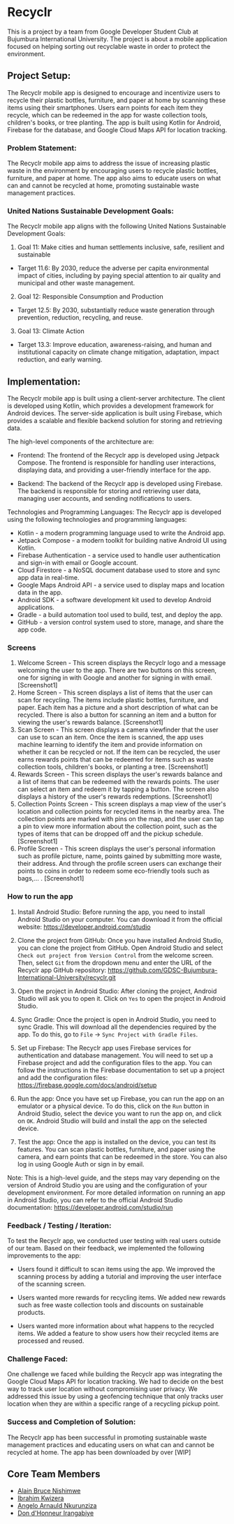 # Recyclr
[](https://img.shields.io/twitter/follow/gdscbiu)
This is a project by a team from Google Developer Student Club at Bujumbura International University. The project is about a mobile application focused on helping sorting out recyclable waste in order to protect the environment.
## Project Setup:
The Recyclr mobile app is designed to encourage and incentivize users to recycle their plastic bottles, furniture, and paper at home by scanning these items using their smartphones. Users earn points for each item they recycle, which can be redeemed in the app for waste collection tools, children's books, or tree planting. The app is built using Kotlin for Android, Firebase for the database, and Google Cloud Maps API for location tracking.

### Problem Statement:
The Recyclr mobile app aims to address the issue of increasing plastic waste in the environment by encouraging users to recycle plastic bottles, furniture, and paper at home. The app also aims to educate users on what can and cannot be recycled at home, promoting sustainable waste management practices.

### United Nations Sustainable Development Goals:
The Recyclr mobile app aligns with the following United Nations Sustainable Development Goals:

1. Goal 11: Make cities and human settlements inclusive, safe, resilient and sustainable
- Target 11.6: By 2030, reduce the adverse per capita environmental impact of cities, including by paying special attention to air quality and municipal and other waste management.
2. Goal 12: Responsible Consumption and Production
- Target 12.5: By 2030, substantially reduce waste generation through prevention, reduction, recycling, and reuse.
3. Goal 13: Climate Action
- Target 13.3: Improve education, awareness-raising, and human and institutional capacity on climate change mitigation, adaptation, impact reduction, and early warning.

## Implementation:
The Recyclr mobile app is built using a client-server architecture. The client is developed using Kotlin, which provides a development framework for Android devices. The server-side application is built using Firebase, which provides a scalable and flexible backend solution for storing and retrieving data.

The high-level components of the architecture are:

- Frontend: The frontend of the Recyclr app is developed using Jetpack Compose. The frontend is responsible for handling user interactions, displaying data, and providing a user-friendly interface for the app.

- Backend: The backend of the Recyclr app is developed using Firebase. The backend is responsible for storing and retrieving user data, managing user accounts, and sending notifications to users.

Technologies and Programming Languages: The Recyclr app is developed using the following technologies and programming languages:

- Kotlin - a modern programming language used to write the Android app.
- Jetpack Compose - a modern toolkit for building native Android UI using Kotlin.
- Firebase Authentication - a service used to handle user authentication and sign-in with email or Google account.
- Cloud Firestore - a NoSQL document database used to store and sync app data in real-time.
- Google Maps Android API - a service used to display maps and location data in the app.
- Android SDK - a software development kit used to develop Android applications.
- Gradle - a build automation tool used to build, test, and deploy the app.
- GitHub - a version control system used to store, manage, and share the app code.
### Screens
1. Welcome Screen - This screen displays the Recyclr logo and a message welcoming the user to the app. There are two buttons on this screen, one for signing in with Google and another for signing in with email.
[Screenshot1]
2. Home Screen - This screen displays a list of items that the user can scan for recycling. The items include plastic bottles, furniture, and paper. Each item has a picture and a short description of what can be recycled. There is also a button for scanning an item and a button for viewing the user's rewards balance.
[Screenshot1]
3. Scan Screen - This screen displays a camera viewfinder that the user can use to scan an item. Once the item is scanned, the app uses machine learning to identify the item and provide information on whether it can be recycled or not. If the item can be recycled, the user earns rewards points that can be redeemed for items such as waste collection tools, children's books, or planting a tree.
[Screenshot1]
4. Rewards Screen - This screen displays the user's rewards balance and a list of items that can be redeemed with the rewards points. The user can select an item and redeem it by tapping a button. The screen also displays a history of the user's rewards redemptions.
[Screenshot1]
5. Collection Points Screen - This screen displays a map view of the user's location and collection points for recycled items in the nearby area. The collection points are marked with pins on the map, and the user can tap a pin to view more information about the collection point, such as the types of items that can be dropped off and the pickup schedule.
[Screenshot1]
6. Profile Screen - This screen displays the user's personal information such as profile picture, name, points gained by submitting more waste, their address. And through the profile screen users can exchange their points to coins in order to redeem some eco-friendly tools such as bags,... .
[Screenshot1]

### How to run the app
1. Install Android Studio: Before running the app, you need to install Android Studio on your computer. You can download it from the official website: https://developer.android.com/studio

2. Clone the project from GitHub: Once you have installed Android Studio, you can clone the project from GitHub. Open Android Studio and select `Check out project from Version Control` from the welcome screen. Then, select `Git` from the dropdown menu and enter the URL of the Recyclr app GitHub repository: https://github.com/GDSC-Bujumbura-International-University/recyclr.git

3. Open the project in Android Studio: After cloning the project, Android Studio will ask you to open it. Click on `Yes` to open the project in Android Studio.

4. Sync Gradle: Once the project is open in Android Studio, you need to sync Gradle. This will download all the dependencies required by the app. To do this, go to `File` -> `Sync Project with Gradle Files`.

5. Set up Firebase: The Recyclr app uses Firebase services for authentication and database management. You will need to set up a Firebase project and add the configuration files to the app. You can follow the instructions in the Firebase documentation to set up a project and add the configuration files: https://firebase.google.com/docs/android/setup

6. Run the app: Once you have set up Firebase, you can run the app on an emulator or a physical device. To do this, click on the `Run` button in Android Studio, select the device you want to run the app on, and click on `OK`. Android Studio will build and install the app on the selected device.

7. Test the app: Once the app is installed on the device, you can test its features. You can scan plastic bottles, furniture, and paper using the camera, and earn points that can be redeemed in the store. You can also log in using Google Auth or sign in by email.

Note: This is a high-level guide, and the steps may vary depending on the version of Android Studio you are using and the configuration of your development environment. For more detailed information on running an app in Android Studio, you can refer to the official Android Studio documentation: https://developer.android.com/studio/run

### Feedback / Testing / Iteration:
To test the Recyclr app, we conducted user testing with real users outside of our team. Based on their feedback, we implemented the following improvements to the app:

- Users found it difficult to scan items using the app. We improved the scanning process by adding a tutorial and improving the user interface of the scanning screen.

- Users wanted more rewards for recycling items. We added new rewards such as free waste collection tools and discounts on sustainable products.

- Users wanted more information about what happens to the recycled items. We added a feature to show users how their recycled items are processed and reused.

### Challenge Faced:
One challenge we faced while building the Recyclr app was integrating the Google Cloud Maps API for location tracking. We had to decide on the best way to track user location without compromising user privacy. We addressed this issue by using a geofencing technique that only tracks user location when they are within a specific range of a recycling pickup point.

### Success and Completion of Solution:
The Recyclr app has been successful in promoting sustainable waste management practices and educating users on what can and cannot be recycled at home. The app has been downloaded by over [WIP]

## Core Team Members
- [Alain Bruce Nishimwe](https://github.com/nishalbruce)
- [Ibrahim Kwizera](https://github.com/ibrahim703042)
- [Angelo Arnauld Nkurunziza](https://github.com/Nkurunziza2001)
- [Don d'Honneur Irangabiye](https://github.com/H0nneur)
